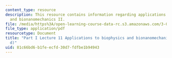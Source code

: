 ```yaml
---
content_type: resource
description: This resource contains information regarding applications to biophysics
  and bionanomechanics II.
file: /media/https%3A/open-learning-course-data-rc.s3.amazonaws.com/3-021j-introduction-to-modeling-and-simulation-spring-2012/81c66bd6b1feecfd30d7fdfbe1b94943_MIT3_021JS12_P1_L11.pdf
file_type: application/pdf
resourcetype: Document
title: "Part I Lecture 11 Applications to biophysics and bionanomechanics (cont\u2019\
  d)"
uid: 81c66bd6-b1fe-ecfd-30d7-fdfbe1b94943
---
```

